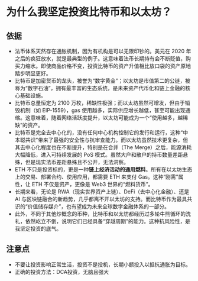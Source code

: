# 为什么我坚定投资比特币和以太坊？

## 依据

+ 法币体系天然存在通胀机制，因为有机构是可以无限印钞的。美元在 2020 年之后的疯狂放水，就是最典型的例子。这意味着法币长期持有会不断贬值，购买力缩水。即使商品价格不变，投资比特币的资产升值相比放口袋的资产原地踏步明显更好。
+ 比特币是加密货币的龙头，被誉为“数字黄金”；以太坊是市值第二的公链，被称为“数字石油”，拥有最丰富的生态系统，是未来资产代币化和链上金融的核心基础设施。
+ 比特币总量恒定为 2100 万枚，稀缺性极强；而以太坊虽然可增发，但由于销毁机制（如 EIP-1559），gas 使用越多，实际供应增长越低，甚至可能出现通缩。这意味着，随着网络活跃度提升，以太坊可能成为一个“使用越多，越稀缺”的资产。
+ 比特币是完全去中心化的，没有任何中心机构控制它的发行和运行，这种“中本聪共识”带来了最强的安全性与抗审查能力。而以太坊虽然技术更复杂，但其去中心化程度也在不断提升，特别是在合并（The Merge）之后，能源消耗大幅降低，进入可持续发展的 PoS 模式。虽然大户和散户的持币数量差距悬殊，但是现实法币差距悬殊且不公开，无法洞察。
+ ETH 不只是投资标的，更是一种**链上经济活动的通用燃料**。所有在以太坊生态上的交易、部署合约、使用应用，都需要 ETH 来支付 Gas。这种“刚需”属性，让 ETH 不仅是资产，更像是 Web3 世界的“燃料货币”。
+ 长期来看，无论是 RWA（现实世界资产上链）、DeFi（去中心化金融）、还是 AI 与区块链融合的新趋势，几乎都离不开以太坊的支持。而比特币作为最具共识的“价值储存媒介”，也有望成为未来全球数字金融体系的一部分。
+ 此外，不同于其他炒概念的币种，比特币和以太坊都经历过多轮牛熊循环的洗礼，依然屹立不倒，说明它们已经具备“穿越周期”的能力。这种抗风险性，是我坚定投资的底气。

## 注意点

+ 不要让投资影响正常生活，投资不是投机，长期小额投入以抵抗通胀为目标。
+ 正确的投资方法：DCA投资，无脑且强大

